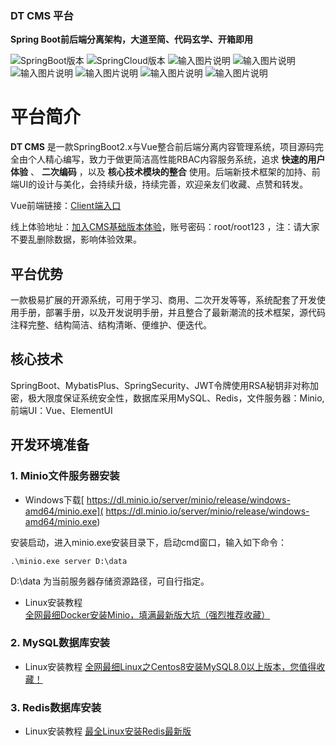 
                                 
### DT CMS 平台

 **Spring Boot前后端分离架构，大道至简、代码玄学、开箱即用**  <br>

![SpringBoot版本](https://img.shields.io/badge/spring--boot-2.3.2-green.svg "在这里输入图片标题") 
![SpringCloud版本](https://img.shields.io/badge/spring-cloud--Hoxton.SR9-brightgreen.svg "SpringCloud版本]")
![输入图片说明](https://img.shields.io/badge/Vue-3.5.0-brightgreen "在这里输入图片标题") ![输入图片说明](https://img.shields.io/badge/redis-6.0.6-brightgreen "在这里输入图片标题") ![输入图片说明](https://img.shields.io/badge/kaptcha-2.3.2-brightgreen "在这里输入图片标题") ![输入图片说明](https://img.shields.io/badge/MySQL-8.0.81-brightgreen "在这里输入图片标题") ![输入图片说明](https://img.shields.io/badge/mybatisplus-3.4.6-brightgreen "在这里输入图片标题") ![输入图片说明](https://img.shields.io/badge/easyexcel-2.2.0beta2-brightgreen "在这里输入图片标题")


# 平台简介

 **DT CMS**  是一款SpringBoot2.x与Vue整合前后端分离内容管理系统，项目源码完全由个人精心编写，致力于做更简洁高性能RBAC内容服务系统，追求 **快速的用户体验** 、 **二次编码** ，以及 **核心技术模块的整合** 使用。后端新技术框架的加持、前端UI的设计与美化，会持续升级，持续完善，欢迎亲友们收藏、点赞和转发。

Vue前端链接：[Client端入口](https://gitee.com/summerydf/dtcmsclient)

线上体验地址：[加入CMS基础版本体验](http://47.108.191.196)，账号密码：root/root123 ，注：请大家不要乱删除数据，影响体验效果。

## 平台优势

一款极易扩展的开源系统，可用于学习、商用、二次开发等等，系统配套了开发使用手册，部署手册，以及开发说明手册，并且整合了最新潮流的技术框架，源代码注释完整、结构简洁、结构清晰、便维护、便迭代。

## 核心技术

SpringBoot、MybatisPlus、SpringSecurity、JWT令牌使用RSA秘钥非对称加密，极大限度保证系统安全性，数据库采用MySQL、Redis，文件服务器：Minio,前端UI：Vue、ElementUI

## 开发环境准备

### 1. Minio文件服务器安装

- Windows下载[ https://dl.minio.io/server/minio/release/windows-amd64/minio.exe]( https://dl.minio.io/server/minio/release/windows-amd64/minio.exe)

安装启动，进入minio.exe安装目录下，启动cmd窗口，输入如下命令：


```
.\minio.exe server D:\data
```

D:\data 为当前服务器存储资源路径，可自行指定。

- Linux安装教程 [全网最细Docker安装Minio，填满最新版大坑（强烈推荐收藏）](https://blog.csdn.net/qq_41107231/article/details/119042855)

### 2. MySQL数据库安装

- Linux安装教程 [全网最细Linux之Centos8安装MySQL8.0以上版本，您值得收藏！](https://blog.csdn.net/qq_41107231/article/details/119064936)

### 3. Redis数据库安装

- Linux安装教程 [最全Linux安装Redis最新版](https://blog.csdn.net/qq_41107231/article/details/111656160)

